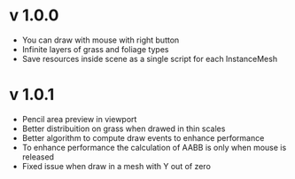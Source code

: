 # v 1.0.0

* You can draw with mouse with right button
* Infinite layers of grass and foliage types
* Save resources inside scene as a single script for each InstanceMesh

# v 1.0.1

* Pencil area preview in viewport
* Better distribuition on grass when drawed in thin scales
* Better algorithm to compute draw events to enhance performance
* To enhance performance the calculation of AABB is only when mouse is released
* Fixed issue when draw in a mesh with Y out of zero